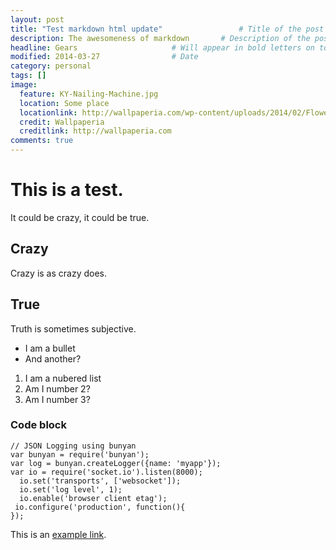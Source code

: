 ```yaml
---
layout: post
title: "Test markdown html update"                 # Title of the post
description: The awesomeness of markdown       # Description of the post, used for Facebook Opengraph & Twitter
headline: Gears                     # Will appear in bold letters on top of the post
modified: 2014-03-27			    # Date
category: personal
tags: []
image:
  feature: KY-Nailing-Machine.jpg 
  location: Some place
  locationlink: http://wallpaperia.com/wp-content/uploads/2014/02/Flowers-Nature-Wallpaper-690x460.jpg
  credit: Wallpaperia 
  creditlink: http://wallpaperia.com
comments: true
---
```

# This is a test.

It could be crazy, it could be true.

## Crazy

Crazy is as crazy does.

## True

Truth is sometimes subjective.

  * I am a bullet
  * And another?
  1. I am a nubered list
  2. Am I number 2?
  3. Am I number 3?

### Code block

    // JSON Logging using bunyan
    var bunyan = require('bunyan');
    var log = bunyan.createLogger({name: 'myapp'});
    var io = require('socket.io').listen(8000);
      io.set('transports', ['websocket']);
      io.set('log level', 1);
      io.enable('browser client etag');
     io.configure('production', function(){
    });

This is an [example link](http://example.com/).

